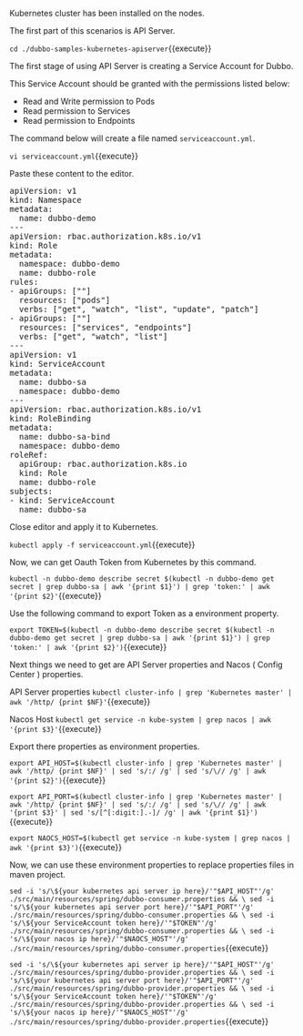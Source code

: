 Kubernetes cluster has been installed on the nodes. 



The first part of this scenarios is API Server.



`cd ./dubbo-samples-kubernetes-apiserver`{{execute}}



The first stage of using API Server is creating a Service Account for Dubbo.



This Service Account should be granted with the permissions listed below:

- Read and Write permission to Pods
- Read permission to Services
- Read permission to Endpoints



The command below will create a file named `serviceaccount.yml`.

`vi serviceaccount.yml`{{execute}}


Paste these content to the editor.


<pre class="file" data-target="clipboard">
apiVersion: v1
kind: Namespace
metadata:
  name: dubbo-demo
---
apiVersion: rbac.authorization.k8s.io/v1
kind: Role
metadata:
  namespace: dubbo-demo
  name: dubbo-role
rules:
- apiGroups: [""]
  resources: ["pods"]
  verbs: ["get", "watch", "list", "update", "patch"]
- apiGroups: [""] 
  resources: ["services", "endpoints"]
  verbs: ["get", "watch", "list"]
---
apiVersion: v1
kind: ServiceAccount
metadata:
  name: dubbo-sa
  namespace: dubbo-demo
---
apiVersion: rbac.authorization.k8s.io/v1
kind: RoleBinding
metadata:
  name: dubbo-sa-bind
  namespace: dubbo-demo
roleRef:
  apiGroup: rbac.authorization.k8s.io
  kind: Role
  name: dubbo-role
subjects:
- kind: ServiceAccount
  name: dubbo-sa
</pre>



Close editor and apply it to Kubernetes.

`kubectl apply -f serviceaccount.yml`{{execute}}



Now, we can get Oauth Token from Kubernetes by this command.

`kubectl -n dubbo-demo describe secret $(kubectl -n dubbo-demo get secret | grep dubbo-sa | awk '{print $1}') | grep 'token:' | awk '{print $2}'`{{execute}}



Use the following command to export Token as a environment property.

`export TOKEN=$(kubectl -n dubbo-demo describe secret $(kubectl -n dubbo-demo get secret | grep dubbo-sa | awk '{print $1}') | grep 'token:' | awk '{print $2}')`{{execute}}





Next things we need to get are API Server properties and Nacos ( Config Center ) properties.



API Server properties
`kubectl cluster-info | grep 'Kubernetes master' | awk '/http/ {print $NF}'`{{execute}}



Nacos Host
`kubectl get service -n kube-system | grep nacos | awk '{print $3}'`{{execute}}



Export there properties as environment properties.

`export API_HOST=$(kubectl cluster-info | grep 'Kubernetes master' | awk '/http/ {print $NF}' | sed 's/:/ /g' | sed 's/\// /g' | awk '{print $2}')`{{execute}}

`export API_PORT=$(kubectl cluster-info | grep 'Kubernetes master' | awk '/http/ {print $NF}' | sed 's/:/ /g' | sed 's/\// /g' | awk '{print $3}' | sed 's/[^[:digit:].-]/ /g' | awk '{print $1}')`{{execute}}

`export NAOCS_HOST=$(kubectl get service -n kube-system | grep nacos | awk '{print $3}')`{{execute}}



Now, we can use these environment properties to replace properties files in maven project.

`sed -i 's/\${your kubernetes api server ip here}/'"$API_HOST"'/g' ./src/main/resources/spring/dubbo-consumer.properties && \
sed -i 's/\${your kubernetes api server port here}/'"$API_PORT"'/g' ./src/main/resources/spring/dubbo-consumer.properties && \
sed -i 's/\${your ServiceAccount token here}/'"$TOKEN"'/g' ./src/main/resources/spring/dubbo-consumer.properties && \
sed -i 's/\${your nacos ip here}/'"$NAOCS_HOST"'/g' ./src/main/resources/spring/dubbo-consumer.properties`{{execute}}



`sed -i 's/\${your kubernetes api server ip here}/'"$API_HOST"'/g' ./src/main/resources/spring/dubbo-provider.properties && \
sed -i 's/\${your kubernetes api server port here}/'"$API_PORT"'/g' ./src/main/resources/spring/dubbo-provider.properties && \
sed -i 's/\${your ServiceAccount token here}/'"$TOKEN"'/g' ./src/main/resources/spring/dubbo-provider.properties && \
sed -i 's/\${your nacos ip here}/'"$NAOCS_HOST"'/g' ./src/main/resources/spring/dubbo-provider.properties`{{execute}}

